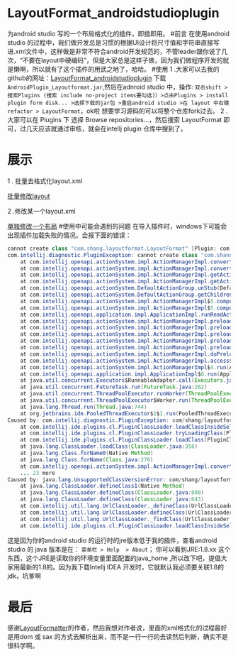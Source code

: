 # LayoutFormat_androidstudioplugin
为android studio 写的一个布局格式化的插件，即插即用。
#前言
在使用android studio 的过程中，我们做开发总是习惯的根据UI设计将尺寸值和字符串直接写进.xml文件中，这样做是非常不符合android开发规范的，不管leader跟你说了几次，“不要在layout中硬编码”，但是大家总是这样子做，因为我们做程序开发的就是懒啊，所以就有了这个插件的用武之地了，哈哈。
#使用
1 .大家可以去我的github的网址：[LayoutFormat_androidstudioplugin](https://github.com/shang1101/LayoutFormat_androidstudioplugin) 下载`AndroidPlugin_Layoutformat.jar`,然后在adnroid studio 中，操作:
`双击shift > 搜索Plugins (搜索 include no-project items要勾选)）>点击Plugins > install plugin form disk... >选择下载的jar包 >重启android studio >在 layout 中右键 refactor > LayoutFormat`，ok啦
想要学习源码的可以将整个仓库fork过去。
 2 .大家可以在 Plugins 下 选择 Browse repositories...，然后搜索 LayoutFormat 即可，过几天应该就通过审核，就会在intellj plugin 仓库中搜到了。
# 展示
1 . 批量去格式化layout.xml


[批量修改layout](https://github.com/shang1101/LayoutFormat_androidstudioplugin/blob/master/layoutformat批量格式化展示.gif)

2 .修改某一个layout.xml


[单独修改一个布局](https://github.com/shang1101/LayoutFormat_androidstudioplugin/blob/master/layoutformat演示.gif)
#使用中可能会遇到的问题
在导入插件时，windows下可能会出现插件加载失败的情况。会报下面的错误：
```java
cannot create class "com.shang.layoutformat.LayoutFormat" [Plugin: com.shang.android.layoutformat]
com.intellij.diagnostic.PluginException: cannot create class "com.shang.layoutformat.LayoutFormat" [Plugin: com.shang.android.layoutformat]
	at com.intellij.openapi.actionSystem.impl.ActionManagerImpl.convertStub(ActionManagerImpl.java:177)
	at com.intellij.openapi.actionSystem.impl.ActionManagerImpl.convert(ActionManagerImpl.java:515)
	at com.intellij.openapi.actionSystem.impl.ActionManagerImpl.getActionImpl(ActionManagerImpl.java:495)
	at com.intellij.openapi.actionSystem.impl.ActionManagerImpl.getAction(ActionManagerImpl.java:488)
	at com.intellij.openapi.actionSystem.DefaultActionGroup.unStub(DefaultActionGroup.java:354)
	at com.intellij.openapi.actionSystem.DefaultActionGroup.getChildren(DefaultActionGroup.java:312)
	at com.intellij.openapi.actionSystem.impl.ActionManagerImpl$5.compute(ActionManagerImpl.java:1315)
	at com.intellij.openapi.actionSystem.impl.ActionManagerImpl$5.compute(ActionManagerImpl.java:1308)
	at com.intellij.openapi.application.impl.ApplicationImpl.runReadAction(ApplicationImpl.java:967)
	at com.intellij.openapi.actionSystem.impl.ActionManagerImpl.preloadActionGroup(ActionManagerImpl.java:1308)
	at com.intellij.openapi.actionSystem.impl.ActionManagerImpl.preloadActionGroup(ActionManagerImpl.java:1323)
	at com.intellij.openapi.actionSystem.impl.ActionManagerImpl.preloadActionGroup(ActionManagerImpl.java:1323)
	at com.intellij.openapi.actionSystem.impl.ActionManagerImpl.preloadActionGroup(ActionManagerImpl.java:1323)
	at com.intellij.openapi.actionSystem.impl.ActionManagerImpl.preloadActionGroup(ActionManagerImpl.java:1302)
	at com.intellij.openapi.actionSystem.impl.ActionManagerImpl.doPreloadActions(ActionManagerImpl.java:1290)
	at com.intellij.openapi.actionSystem.impl.ActionManagerImpl.access$200(ActionManagerImpl.java:77)
	at com.intellij.openapi.actionSystem.impl.ActionManagerImpl$4.run(ActionManagerImpl.java:1278)
	at com.intellij.openapi.application.impl.ApplicationImpl$8.run(ApplicationImpl.java:366)
	at java.util.concurrent.Executors$RunnableAdapter.call(Executors.java:471)
	at java.util.concurrent.FutureTask.run(FutureTask.java:262)
	at java.util.concurrent.ThreadPoolExecutor.runWorker(ThreadPoolExecutor.java:1145)
	at java.util.concurrent.ThreadPoolExecutor$Worker.run(ThreadPoolExecutor.java:615)
	at java.lang.Thread.run(Thread.java:744)
	at org.jetbrains.ide.PooledThreadExecutor$1$1.run(PooledThreadExecutor.java:55)
Caused by: com.intellij.diagnostic.PluginException: com/shang/layoutformat/LayoutFormat : Unsupported major.minor version 52.0 [Plugin: com.shang.android.layoutformat]
	at com.intellij.ide.plugins.cl.PluginClassLoader.loadClassInsideSelf(PluginClassLoader.java:130)
	at com.intellij.ide.plugins.cl.PluginClassLoader.tryLoadingClass(PluginClassLoader.java:77)
	at com.intellij.ide.plugins.cl.PluginClassLoader.loadClass(PluginClassLoader.java:66)
	at java.lang.ClassLoader.loadClass(ClassLoader.java:358)
	at java.lang.Class.forName0(Native Method)
	at java.lang.Class.forName(Class.java:270)
	at com.intellij.openapi.actionSystem.impl.ActionManagerImpl.convertStub(ActionManagerImpl.java:153)
	... 23 more
Caused by: java.lang.UnsupportedClassVersionError: com/shang/layoutformat/LayoutFormat : Unsupported major.minor version 52.0
	at java.lang.ClassLoader.defineClass1(Native Method)
	at java.lang.ClassLoader.defineClass(ClassLoader.java:800)
	at java.lang.ClassLoader.defineClass(ClassLoader.java:643)
	at com.intellij.util.lang.UrlClassLoader._defineClass(UrlClassLoader.java:260)
	at com.intellij.util.lang.UrlClassLoader.defineClass(UrlClassLoader.java:256)
	at com.intellij.util.lang.UrlClassLoader._findClass(UrlClassLoader.java:225)
	at com.intellij.ide.plugins.cl.PluginClassLoader.loadClassInsideSelf(PluginClassLoader.java:124)
```
这是因为你的android studio 的运行时的jre版本低于我的插件，查看android studio 的 java 版本是在：
``菜单栏 > Help  > About``；
你可以看到JRE:1.8.xx 这个东西，这个JRE是读取你的环境变量里面配置的java_home ,所以改下吧，提倡大家用最新的1.8的。因为我下载Intellj IDEA 开发时，它就默认我必须要关联1.8的jdk，坑爹啊
# 最后
感谢[LayoutFormatter](https://github.com/drakeet/LayoutFormatter)的作者，然后我想对作者说，里面的xml格式化的过程最好是用dom 或 sax 的方式去解析出来，而不是一行一行的去读然后判断，确实不是很科学啊。
